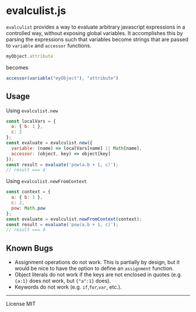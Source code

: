 evalculist.js
=============

`evalculist` provides a way to evaluate arbitrary javascript expressions in a controlled way, without exposing global variables. It accomplishes this by parsing the expressions such that variables become strings that are passed to `variable` and `accessor` functions.
```js
myObject.attribute
```
becomes
```js
accessor(variable("myObject"), "attribute")
```

Usage
-----

Using `evalculist.new`

```js
const localVars = {
  a: { b: 1 },
  c: 2
};
const evaluate = evalculist.new({
  variable: (name) => localVars[name] || Math[name],
  accessor: (object, key) => object[key]
});
const result = evaluate('pow(a.b + 1, c)');
// result === 4
```

Using `evalculist.newFromContext`

```js
const context = {
  a: { b: 1 },
  c: 2,
  pow: Math.pow
};
const evaluate = evalculist.newFromContext(context);
const result = evaluate('pow(a.b + 1, c)');
// result === 4
```

Known Bugs
----------

- Assignment operations do not work. This is partially by design, but it would be nice to have the option to define an `assignment` function.
- Object literals do not work if the keys are not enclosed in quotes (e.g. `{a:1}` does not work, but `{"a":1}` does).
- Keywords do not work (e.g. `if`,`for`,`var`, etc.).

---

License MIT
